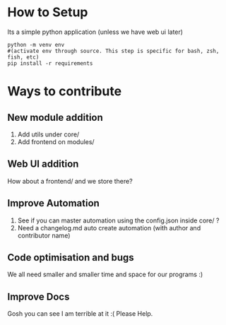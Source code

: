 # How to Setup

Its a simple python application (unless we have web ui later)
```
python -m venv env
#(activate env through source. This step is specific for bash, zsh, fish, etc)
pip install -r requirements
```

# Ways to contribute

## New module addition
1. Add utils under core/
2. Add frontend on modules/

## Web UI addition
How about a frontend/ and we store there?

## Improve Automation
1. See if you can master automation using the config.json inside core/ ?
2. Need a changelog.md auto create automation (with author and contributor name)

## Code optimisation and bugs
We all need smaller and smaller time and space for our programs :)

## Improve Docs
Gosh you can see I am terrible at it :( Please Help.
